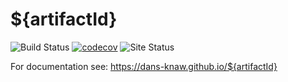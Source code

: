 ${artifactId}
===========
![Build Status](https://github.com/DANS-KNAW/${artifactId}/actions/workflows/build.yml/badge.svg)
[![codecov](https://codecov.io/gh/DANS-KNAW/${artifactId}/branch/master/graph/badge.svg)](https://codecov.io/gh/DANS-KNAW/${artifactId})
![Site Status](https://github.com/DANS-KNAW/${artifactId}/actions/workflows/docs.yml/badge.svg)

For documentation see: https://dans-knaw.github.io/${artifactId}
